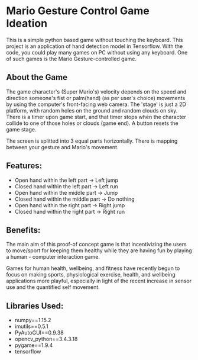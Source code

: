 # Mario Gesture Control Game Ideation
This is a simple python based game without touching the keyboard. This project is an application of hand detection model in Tensorflow. With the code, you could play many games on PC without using any keyboard. One of such games is the Mario Gesture-controlled game.

## About the Game
The game character's (Super Mario's) velocity depends on the speed and direction someone's fist or palm(hand) (as per user's choice) movements by using the computer's front-facing web camera. The 'stage' is just a 2D platform, with random holes on the ground and random clouds on sky. There is a timer upon game start, and that timer stops when the character collide to one of those holes or clouds (game end). A button resets the game stage.

The screen is splitted into 3 equal parts horizontally. There is mapping between your gesture and Mario's movement.

## Features:
- Open hand within the left part -> Left jump
- Closed hand within the left part -> Left run
- Open hand within the middle part -> Jump
- Closed hand within the middle part -> Do nothing
- Open hand within the right part -> Right jump
- Closed hand within the right part -> Right run

## Benefits:
The main aim of this proof-of concept game is that incentivizing the users to move/sport for keeping them healthy while they are having fun by playing a human - computer interaction game.

Games for human health, wellbeing, and fitness have recently begun to focus on making sports, physiological exercise, health, and wellbeing applications more playful, especially in light of the recent increase in sensor use and the quantified self movement.

## Libraries Used:
- numpy==1.15.2
- imutils==0.5.1
- PyAutoGUI==0.9.38
- opencv_python==3.4.3.18
- pygame==1.9.4
- tensorflow
